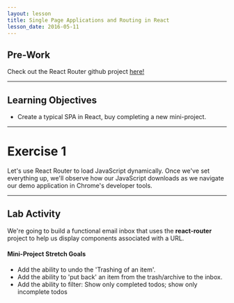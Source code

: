 ```yaml
---
layout: lesson
title: Single Page Applications and Routing in React
lesson_date: 2016-05-11
---
```


## Pre-Work

Check out the React Router github project [here!](https://github.com/reactjs/react-router)

---

## Learning Objectives

- Create a typical SPA in React, buy completing a new mini-project.

---

# Exercise 1

Let's use React Router to load JavaScript dynamically.
Once we've set everything up, we'll observe how our JavaScript downloads as we navigate our demo application in Chrome's developer tools.

---

## Lab Activity

We're going to build a functional email inbox that uses the **react-router** project to help us display components associated with a URL.

#### Mini-Project Stretch Goals
- Add the ability to undo the 'Trashing of an item'.
- Add the ability to 'put back' an item from the trash/archive to the inbox.
- Add the ability to filter: Show only completed todos; show only incomplete todos
